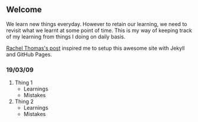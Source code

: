 ## Welcome

We learn new things everyday. However to retain our learning, we need to revisit what we learnt at some point of time. This is my way of keeping track of my learning from things I doing on daily basis.

[Rachel Thomas's post](https://medium.com/@racheltho/why-you-yes-you-should-blog-7d2544ac1045) inspired me to setup this awesome site with Jekyll and GitHub Pages.

### 19/03/09

1. Thing 1
   - Learnings
   - Mistakes
2. Thing 2
   - Learnings
   - Mistakes
